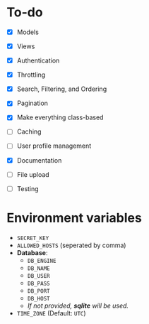 # To-do

- [x] Models
- [x] Views
- [x] Authentication
- [x] Throttling
- [X] Search, Filtering, and Ordering
- [x] Pagination
- [x] Make everything class-based
- [ ] Caching
- [ ] User profile management
- [X] Documentation
- [ ] File upload
- [ ] Testing


# Environment variables

- `SECRET_KEY`
- `ALLOWED_HOSTS` (seperated by comma)
- **Database**:
    - `DB_ENGINE`
    - `DB_NAME`
    - `DB_USER`
    - `DB_PASS`
    - `DB_PORT`
    - `DB_HOST`
    - *If not provided, **sqlite** will be used.*
- `TIME_ZONE` (Default: `UTC`)


